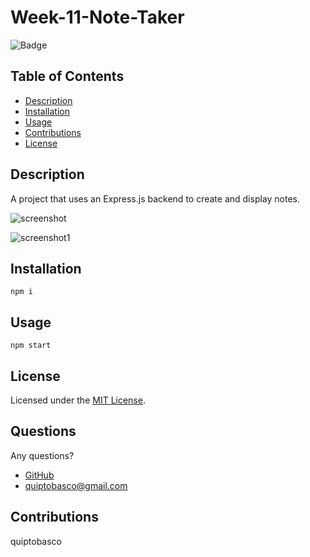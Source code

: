 # Week-11-Note-Taker

![Badge](https://img.shields.io/badge/License-MIT-orange)

## Table of Contents
- [Description](#description)
- [Installation](#installation)
- [Usage](#usage)
- [Contributions](#contributions)
- [License](#license)

## Description
A project that uses an Express.js backend to create and display notes.

![screenshot](https://user-images.githubusercontent.com/87678391/137608198-1f084211-08ab-43af-8606-2315539cd704.png)

![screenshot1](https://user-images.githubusercontent.com/87678391/137608202-b77be6c7-380e-4b8f-88f1-d2c18a889702.png)

## Installation
`npm i`

## Usage
`npm start`

## License 
Licensed under the [MIT License](https://choosealicense.com/licenses/mit/).

## Questions
Any questions?
* [GitHub](https://github.com/quiptobasco)
* [quiptobasco@gmail.com](mailto:quiptobasco@gmail.com)

## Contributions
quiptobasco
